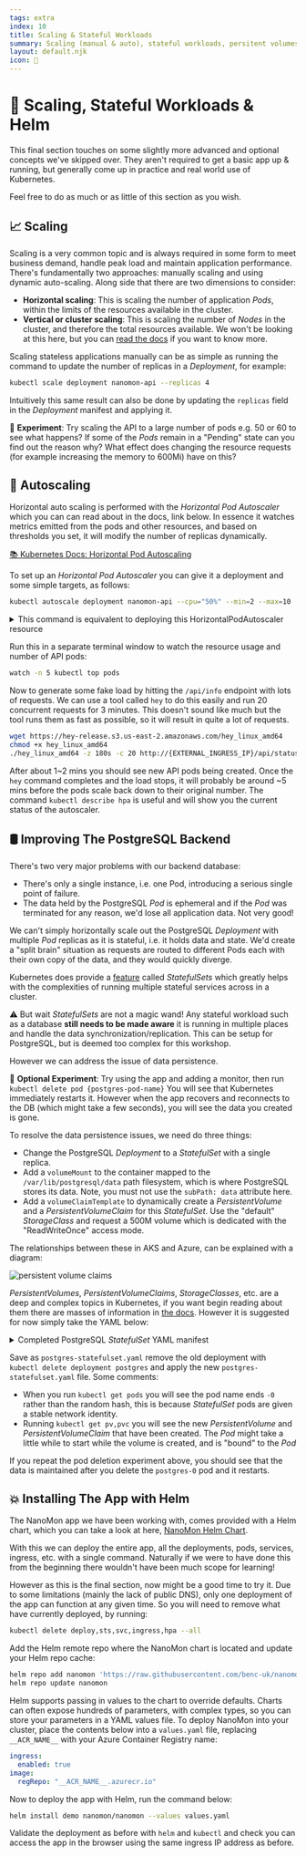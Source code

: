 ```yaml
---
tags: extra
index: 10
title: Scaling & Stateful Workloads
summary: Scaling (manual & auto), stateful workloads, persitent volumes, plus more Helm.
layout: default.njk
icon: 🤯
---
```


# 🤯 Scaling, Stateful Workloads & Helm

This final section touches on some slightly more advanced and optional concepts we've skipped over. They aren't required
to get a basic app up & running, but generally come up in practice and real world use of Kubernetes.

Feel free to do as much or as little of this section as you wish.

## 📈 Scaling

Scaling is a very common topic and is always required in some form to meet business demand, handle peak load and
maintain application performance. There's fundamentally two approaches: manually scaling and using dynamic auto-scaling.
Along side that there are two dimensions to consider:

- **Horizontal scaling**: This is scaling the number of application _Pods_, within the limits of the resources available
  in the cluster.
- **Vertical or cluster scaling**: This is scaling the number of _Nodes_ in the cluster, and therefore the total
  resources available. We won't be looking at this here, but you can
  [read the docs](https://docs.microsoft.com/en-us/azure/aks/cluster-autoscaler) if you want to know more.

Scaling stateless applications manually can be as simple as running the command to update the number of replicas in a
_Deployment_, for example:

```bash
kubectl scale deployment nanomon-api --replicas 4
```

Intuitively this same result can also be done by updating the `replicas` field in the _Deployment_ manifest and applying
it.

🧪 **Experiment**: Try scaling the API to a large number of pods e.g. 50 or 60 to see what happens? If some of the
_Pods_ remain in a "Pending" state can you find out the reason why? What effect does changing the resource requests (for
example increasing the memory to 600Mi) have on this?

## 🚦 Autoscaling

Horizontal auto scaling is performed with the _Horizontal Pod Autoscaler_ which you can can read about in the docs, link
below. In essence it watches metrics emitted from the pods and other resources, and based on thresholds you set, it will
modify the number of replicas dynamically.

[📚 Kubernetes Docs: Horizontal Pod Autoscaling](https://kubernetes.io/docs/tasks/run-application/horizontal-pod-autoscale/)

To set up an _Horizontal Pod Autoscaler_ you can give it a deployment and some simple targets, as follows:

```bash
kubectl autoscale deployment nanomon-api --cpu="50%" --min=2 --max=10
```

<details markdown="1">
<summary>This command is equivalent to deploying this HorizontalPodAutoscaler resource</summary>

```yaml
kind: HorizontalPodAutoscaler
apiVersion: autoscaling/v1
metadata:
  name: nanomon-api
spec:
  maxReplicas: 10
  minReplicas: 2
  scaleTargetRef:
    apiVersion: apps/v1
    kind: Deployment
    name: nanomon-api
  targetCPUUtilizationPercentage: 50
```

</details>

Run this in a separate terminal window to watch the resource usage and number of API pods:

```bash
watch -n 5 kubectl top pods
```

Now to generate some fake load by hitting the `/api/info` endpoint with lots of requests. We can use a tool called `hey`
to do this easily and run 20 concurrent requests for 3 minutes. This doesn't sound like much but the tool runs them as
fast as possible, so it will result in quite a lot of requests.

```bash
wget https://hey-release.s3.us-east-2.amazonaws.com/hey_linux_amd64
chmod +x hey_linux_amd64
./hey_linux_amd64 -z 180s -c 20 http://{EXTERNAL_INGRESS_IP}/api/status
```

After about 1~2 mins you should see new API pods being created. Once the `hey` command completes and the load stops, it
will probably be around ~5 mins before the pods scale back down to their original number. The command
`kubectl describe hpa` is useful and will show you the current status of the autoscaler.

## 🛢️ Improving The PostgreSQL Backend

There's two very major problems with our backend database:

- There's only a single instance, i.e. one Pod, introducing a serious single point of failure.
- The data held by the PostgreSQL _Pod_ is ephemeral and if the _Pod_ was terminated for any reason, we'd lose all
  application data. Not very good!

We can't simply horizontally scale out the PostgreSQL _Deployment_ with multiple _Pod_ replicas as it is stateful, i.e.
it holds data and state. We'd create a "split brain" situation as requests are routed to different Pods each with their
own copy of the data, and they would quickly diverge.

Kubernetes does provide a [feature](https://kubernetes.io/docs/concepts/workloads/controllers/statefulset/) called
_StatefulSets_ which greatly helps with the complexities of running multiple stateful services across in a cluster.

⚠️ But wait _StatefulSets_ are not a magic wand! Any stateful workload such as a database **still needs to be made
aware** it is running in multiple places and handle the data synchronization/replication. This can be setup for
PostgreSQL, but is deemed too complex for this workshop.

However we can address the issue of data persistence.

🧪 **Optional Experiment**: Try using the app and adding a monitor, then run `kubectl delete pod {postgres-pod-name}`
You will see that Kubernetes immediately restarts it. However when the app recovers and reconnects to the DB (which
might take a few seconds), you will see the data you created is gone.

To resolve the data persistence issues, we need do three things:

- Change the PostgreSQL _Deployment_ to a _StatefulSet_ with a single replica.
- Add a `volumeMount` to the container mapped to the `/var/lib/postgresql/data` path filesystem, which is where
  PostgreSQL stores its data. Note, you must not use the `subPath: data` attribute here.
- Add a `volumeClaimTemplate` to dynamically create a _PersistentVolume_ and a _PersistentVolumeClaim_ for this
  _StatefulSet_. Use the "default" _StorageClass_ and request a 500M volume which is dedicated with the "ReadWriteOnce"
  access mode.

The relationships between these in AKS and Azure, can be explained with a diagram:

![persistent volume claims](https://docs.microsoft.com/azure/aks/media/concepts-storage/persistent-volume-claims.png)

_PersistentVolumes_, _PersistentVolumeClaims_, _StorageClasses_, etc. are a deep and complex topics in Kubernetes, if
you want begin reading about them there are masses of information in
[the docs](https://kubernetes.io/docs/concepts/storage/persistent-volumes/). However it is suggested for now simply take
the YAML below:

<details markdown="1">
<summary>Completed PostgreSQL <i>StatefulSet</i> YAML manifest</summary>

```yaml
apiVersion: apps/v1
kind: StatefulSet

metadata:
  name: postgres

spec:
  serviceName: postgres
  replicas: 1
  selector:
    matchLabels:
      app: postgres

  volumeClaimTemplates:
    - metadata:
        name: postgres-pvc
      spec:
        accessModes: ["ReadWriteOnce"]
        storageClassName: default
        resources:
          requests:
            storage: 500M

  template:
    metadata:
      labels:
        app: postgres

    spec:
      volumes:
        - name: initdb-vol
          configMap:
            name: nanomon-sql-init

      containers:
        - name: postgres
          image: postgres:17

          ports:
            - containerPort: 5432

          env:
            - name: POSTGRES_DB
              value: "nanomon"
            - name: POSTGRES_USER
              value: "nanomon"
            - name: POSTGRES_PASSWORD
              valueFrom:
                secretKeyRef:
                  name: database-creds
                  key: password

          resources:
            requests:
              cpu: 50m
              memory: 100Mi
            limits:
              cpu: 100m
              memory: 512Mi

          readinessProbe:
            exec:
              command: ["pg_isready", "-U", "nanomon"]
            initialDelaySeconds: 5
            periodSeconds: 10

          volumeMounts:
            - name: initdb-vol
              mountPath: /docker-entrypoint-initdb.d
              readOnly: true
            - name: postgres-pvc
              mountPath: /var/lib/postgresql/data
              subPath: data
```

</details>

Save as `postgres-statefulset.yaml` remove the old deployment with `kubectl delete deployment postgres` and apply the
new `postgres-statefulset.yaml` file. Some comments:

- When you run `kubectl get pods` you will see the pod name ends `-0` rather than the random hash, this is because
  _StatefulSet_ pods are given a stable network identity.
- Running `kubectl get pv,pvc` you will see the new _PersistentVolume_ and _PersistentVolumeClaim_ that have been
  created. The _Pod_ might take a little while to start while the volume is created, and is "bound" to the _Pod_

If you repeat the pod deletion experiment above, you should see that the data is maintained after you delete the
`postgres-0` pod and it restarts.

## 💥 Installing The App with Helm

The NanoMon app we have been working with, comes provided with a Helm chart, which you can take a look at here,
[NanoMon Helm Chart](https://github.com/benc-uk/nanomon/tree/master/deploy/helm/nanomon).

With this we can deploy the entire app, all the deployments, pods, services, ingress, etc. with a single command.
Naturally if we were to have done this from the beginning there wouldn't have been much scope for learning!

However as this is the final section, now might be a good time to try it. Due to some limitations (mainly the lack of
public DNS), only one deployment of the app can function at any given time. So you will need to remove what have
currently deployed, by running:

```bash
kubectl delete deploy,sts,svc,ingress,hpa --all
```

Add the Helm remote repo where the NanoMon chart is located and update your Helm repo cache:

```bash
helm repo add nanomon 'https://raw.githubusercontent.com/benc-uk/nanomon/main/deploy/helm'
helm repo update nanomon
```

Helm supports passing in values to the chart to override defaults. Charts can often expose hundreds of parameters, with
complex types, so you can store your parameters in a YAML values file. To deploy NanoMon into your cluster, place the
contents below into a `values.yaml` file, replacing `__ACR_NAME__` with your Azure Container Registry name:

```yaml
ingress:
  enabled: true
image:
  regRepo: "__ACR_NAME__.azurecr.io"
```

Now to deploy the app with Helm, run the command below:

```bash
helm install demo nanomon/nanomon --values values.yaml
```

Validate the deployment as before with `helm` and `kubectl` and check you can access the app in the browser using the
same ingress IP address as before.
